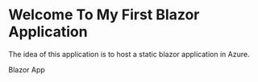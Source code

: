 # Welcome To My First Blazor Application 

The idea of this application is to host a static blazor application in Azure. 

Blazor App
